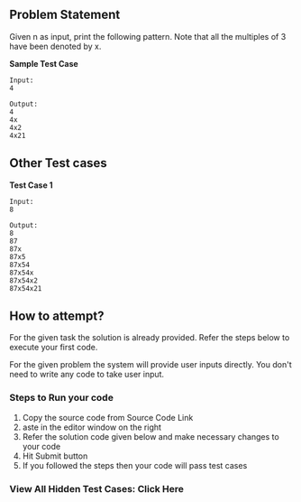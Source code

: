 ## Problem Statement
Given n as input, print the following pattern. Note that all the multiples of 3 have
been denoted by x.

**Sample Test Case**
```
Input:
4

Output:
4
4x
4x2
4x21
```
## Other Test cases

**Test Case 1**
```
Input:
8

Output:
8
87
87x
87x5
87x54
87x54x
87x54x2
87x54x21
```
## How to attempt?
For the given task the solution is already provided. Refer the steps below to execute your first code.

For the given problem the system will provide user inputs directly. You don't need to write any code to take user input.

### Steps to Run your code
1. Copy the source code from Source Code Link
2. aste in the editor window on the right
3. Refer the solution code given below and make necessary changes to your code
4. Hit Submit button
5. If you followed the steps then your code will pass test cases

### View All Hidden Test Cases: Click Here
